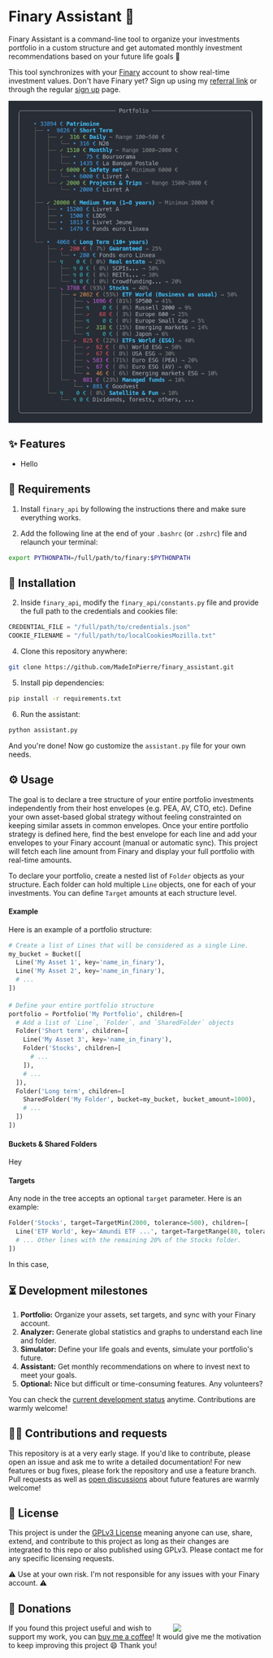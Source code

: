 # Finary Assistant :robot:

Finary Assistant is a command-line tool to organize your investments portfolio in a custom structure and get automated monthly investment recommendations based on your future life goals :superhero: 

This tool synchronizes with your [Finary](https://finary.com/) account to show real-time investment values. Don't have Finary yet? Sign up using my [referral link](https://finary.com/referral/f8d349c922d1e1c8f0d2) or through the regular [sign up](https://finary.com/signup) page.


<img align="center" src="./doc/screenshot.png" width="500" />

## ✨ Features
- Hello

## 🤝 Requirements
1. Install `finary_api` by following the instructions there and make sure everything works.

2. Add the following line at the end of your `.bashrc` (or `.zshrc`) file and relaunch your terminal:

```sh
export PYTHONPATH=/full/path/to/finary:$PYTHONPATH
```

## 🚀 Installation

2. Inside `finary_api`, modify the `finary_api/constants.py` file and provide the full path to the credentials and cookies file:

```python
CREDENTIAL_FILE = "/full/path/to/credentials.json"
COOKIE_FILENAME = "/full/path/to/localCookiesMozilla.txt"
```


4. Clone this repository anywhere:

```sh
git clone https://github.com/MadeInPierre/finary_assistant.git
```

5. Install pip dependencies:

```sh
pip install -r requirements.txt
```

6. Run the assistant:

```sh
python assistant.py
```

And you're done! Now go customize the `assistant.py` file for your own needs.

## ⚙️ Usage 
The goal is to declare a tree structure of your entire portfolio investments independently from their host envelopes (e.g. PEA, AV, CTO, etc). Define your own asset-based global strategy without feeling constrainted on keeping similar assets in common envelopes. Once your entire portfolio strategy is defined here, find the best envelope for each line and add your envelopes to your Finary account (manual or automatic sync). This project will fetch each line amount from Finary and display your full portfolio with real-time amounts.

To declare your portfolio, create a nested list of `Folder` objects as your structure. Each folder can hold multiple `Line` objects, one for each of your investments. You can define `Target` amounts at each structure level.

#### Example

Here is an example of a portfolio structure:
```python
# Create a list of Lines that will be considered as a single Line.
my_bucket = Bucket([
  Line('My Asset 1', key='name_in_finary'),
  Line('My Asset 2', key='name_in_finary'),
  # ...
])

# Define your entire portfolio structure
portfolio = Portfolio('My Portfolio', children=[
  # Add a list of `Line`, `Folder`, and `SharedFolder` objects
  Folder('Short term', children=[
    Line('My Asset 3', key='name_in_finary'),
    Folder('Stocks', children=[
      # ...
    ]),
    # ...
  ]),
  Folder('Long term', children=[
    SharedFolder('My Folder', bucket=my_bucket, bucket_amount=1000),
    # ...
  ])
])
```

#### Buckets & Shared Folders
Hey

#### Targets
Any node in the tree accepts an optional `target` parameter. Here is an example:

```python
Folder('Stocks', target=TargetMin(2000, tolerance=500), children=[
  Line('ETF World', key='Amundi ETF ...', target=TargetRange(80, tolerance=5)), 
  # ... Other lines with the remaining 20% of the Stocks folder.
])
```

In this case, 


## ⏳ Development milestones

1. **Portfolio:** Organize your assets, set targets, and sync with your Finary account.
2. **Analyzer:** Generate global statistics and graphs to understand each line and folder.
3. **Simulator:** Define your life goals and events, simulate your portfolio's future.
4. **Assistant:** Get monthly recommendations on where to invest next to meet your goals.
5. **Optional:** Nice but difficult or time-consuming features. Any volunteers?

You can check the [current development status](./TODO.md) anytime. Contributions are warmly welcome!

## 👨‍💻 Contributions and requests
This repository is at a very early stage. If you'd like to contribute, please open an issue and ask me to write a detailed documentation! For new features or bug fixes, please fork the repository and use a feature branch. Pull requests as well as [open discussions](https://OPENISSUE) about future features are warmly welcome!

## 📄 License
This project is under the [GPLv3 License](./LICENSE) meaning anyone can use, share, extend, and contribute to this project as long as their changes are integrated to this repo or also published using GPLv3. Please contact me for any specific licensing requests.

:warning: Use at your own risk. I'm not responsible for any issues with your Finary account. :warning:

## 💌 Donations
[<img align="right" src="https://www.mathisplumail.com/wp-content/uploads/2021/04/coffee.png" width="180" />](https://www.buymeacoffee.com/MadeInPierre)
If you found this project useful and wish to support my work, you can [buy me a coffee](https://www.buymeacoffee.com/MadeInPierre)! It would give me the motivation to keep improving this project :smile: Thank you!
